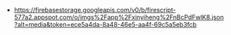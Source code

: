 - https://firebasestorage.googleapis.com/v0/b/firescript-577a2.appspot.com/o/imgs%2Fapp%2Fxinyiheng%2FnBcPdFwlK8.json?alt=media&token=ece5a4da-8a48-46e5-aa4f-69c5a5eb3fcb
